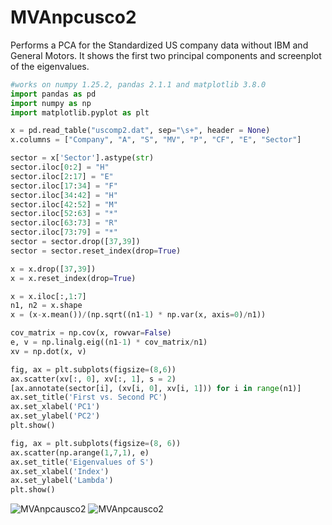 # MVAnpcusco2
Performs a PCA for the Standardized US company data without IBM and General Motors.
It shows the first two principal components and screenplot of the eigenvalues.

```python
#works on numpy 1.25.2, pandas 2.1.1 and matplotlib 3.8.0
import pandas as pd
import numpy as np
import matplotlib.pyplot as plt

x = pd.read_table("uscomp2.dat", sep="\s+", header = None)
x.columns = ["Company", "A", "S", "MV", "P", "CF", "E", "Sector"]

sector = x['Sector'].astype(str)
sector.iloc[0:2] = "H"
sector.iloc[2:17] = "E"
sector.iloc[17:34] = "F"
sector.iloc[34:42] = "H"
sector.iloc[42:52] = "M"
sector.iloc[52:63] = "*"
sector.iloc[63:73] = "R"
sector.iloc[73:79] = "*"
sector = sector.drop([37,39])
sector = sector.reset_index(drop=True)

x = x.drop([37,39])
x = x.reset_index(drop=True)

x = x.iloc[:,1:7]
n1, n2 = x.shape
x = (x-x.mean())/(np.sqrt((n1-1) * np.var(x, axis=0)/n1))

cov_matrix = np.cov(x, rowvar=False)
e, v = np.linalg.eig((n1-1) * cov_matrix/n1)
xv = np.dot(x, v)

fig, ax = plt.subplots(figsize=(8,6))
ax.scatter(xv[:, 0], xv[:, 1], s = 2)
[ax.annotate(sector[i], (xv[i, 0], xv[i, 1])) for i in range(n1)]
ax.set_title('First vs. Second PC')
ax.set_xlabel('PC1')
ax.set_ylabel('PC2')
plt.show()

fig, ax = plt.subplots(figsize=(8, 6))
ax.scatter(np.arange(1,7,1), e)
ax.set_title('Eigenvalues of S')
ax.set_xlabel('Index')
ax.set_ylabel('Lambda')
plt.show()
```
![MVAnpcausco2](MVAnpcusco2-1_python.png)
![MVAnpcausco2](MVAnpcusco2-2_python.png)